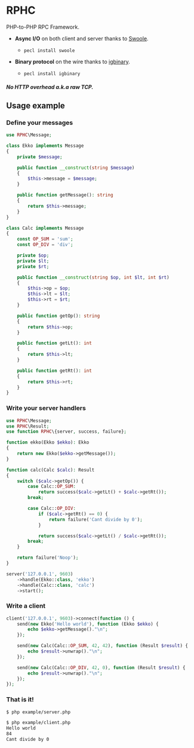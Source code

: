 # RPHC

PHP-to-PHP RPC Framework.

* **Async I/O** on both client and server thanks to [Swoole](https://www.swoole.co.uk/).
    * `pecl install swoole`

* **Binary protocol** on the wire thanks to [igbinary](https://github.com/igbinary/igbinary).
    * `pecl install igbinary`
    
##### No HTTP overhead a.k.a raw TCP.

## Usage example

### Define your messages

```php
use RPHC\Message;

class Ekko implements Message
{
    private $message;

    public function __construct(string $message)
    {
        $this->message = $message;
    }

    public function getMessage(): string
    {
        return $this->message;
    }
}

class Calc implements Message
{
    const OP_SUM = 'sum';
    const OP_DIV = 'div';

    private $op;
    private $lt;
    private $rt;

    public function __construct(string $op, int $lt, int $rt)
    {
        $this->op = $op;
        $this->lt = $lt;
        $this->rt = $rt;
    }

    public function getOp(): string
    {
        return $this->op;
    }

    public function getLt(): int
    {
        return $this->lt;
    }

    public function getRt(): int
    {
        return $this->rt;
    }
}
```

### Write your server handlers

```php
use RPHC\Message;
use RPHC\Result;
use function RPHC\{server, success, failure};

function ekko(Ekko $ekko): Ekko
{
    return new Ekko($ekko->getMessage());
}

function calc(Calc $calc): Result
{
    switch ($calc->getOp()) {
        case Calc::OP_SUM:
            return success($calc->getLt() + $calc->getRt());
        break;

        case Calc::OP_DIV:
            if ($calc->getRt() == 0) {
                return failure('Cant divide by 0');
            }

            return success($calc->getLt() / $calc->getRt());
        break;
    }

    return failure('Noop');
}

server('127.0.0.1', 9603)
    ->handle(Ekko::class, 'ekko')
    ->handle(Calc::class, 'calc')
    ->start();
```

### Write a client

```php
client('127.0.0.1', 9603)->connect(function () {
    send(new Ekko('Hello world'), function (Ekko $ekko) {
        echo $ekko->getMessage()."\n";
    });

    send(new Calc(Calc::OP_SUM, 42, 42), function (Result $result) {
        echo $result->unwrap()."\n";
    });

    send(new Calc(Calc::OP_DIV, 42, 0), function (Result $result) {
        echo $result->unwrap()."\n";
    });
});
```

### That is it!

```bash
$ php example/server.php
```

```bash
$ php example/client.php
Hello world
84
Cant divide by 0
```
